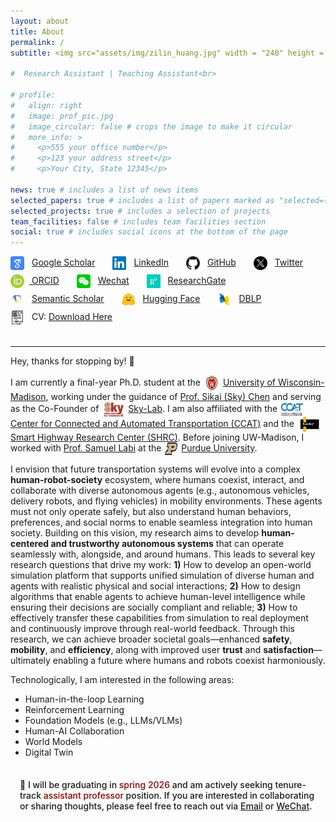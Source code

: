 ```yaml
---
layout: about
title: About
permalink: /
subtitle: <img src="assets/img/zilin_huang.jpg" width = "240" height = "240" align=right style="box-shadow:5px 5px 15px#888888;"/> <img src="assets/img/chinese_zilin_huang.png" width = "170" height = "50" /> <p>Ph.D. Candidate <br>​Department of Civil and Environmental Engineering <br> University of Wisconsin-Madison <br> Office:&nbsp;Engineering Centers Building 1066 <br> Email:&nbsp;<a href="mailto:zilin.huang@wisc.edu">zilin.huang@wisc.edu</a></p>

#  Research Assistant | Teaching Assistant<br>

# profile:
#   align: right
#   image: prof_pic.jpg
#   image_circular: false # crops the image to make it circular
#   more_info: >
#     <p>555 your office number</p>
#     <p>123 your address street</p>
#     <p>Your City, State 12345</p>

news: true # includes a list of news items
selected_papers: true # includes a list of papers marked as "selected={true}"
selected_projects: true # includes a selection of projects
team_facilities: false # includes team facilities section
social: true # includes social icons at the bottom of the page
---
```


<div style="margin-bottom: 2em;">
  <ul style="list-style-type: none; padding-left: 0; display: flex; flex-wrap: wrap; column-gap: 2em;">
    <li style="margin-bottom: 0.5em;"><img src="assets/img/icon/GoogleScholar-icon.png" width="22" height="22" style="vertical-align: middle; margin-right: 8px;"/> <a href="https://scholar.google.com/citations?user=RgO7ppoAAAAJ&hl=en">Google Scholar</a></li>
    <li style="margin-bottom: 0.5em;"><img src="assets/img/icon/LinkedIn-icon.png" width="22" height="22" style="vertical-align: middle; margin-right: 8px;"/> <a href="https://www.linkedin.com/in/zilin-huang/">LinkedIn</a></li>
    <li style="margin-bottom: 0.5em;"><img src="assets/img/icon/GitHub-icon.png" width="22" height="22" style="vertical-align: middle; margin-right: 8px;"/> <a href="https://github.com/zilin-huang">GitHub</a></li>
    <li style="margin-bottom: 0.5em;"><img src="assets/img/icon/Twitter-icon.png" width="22" height="22" style="vertical-align: middle; margin-right: 8px;"/>  <a href="https://x.com/Zilin_Huang_UWM">Twitter</a></li>
    <li style="margin-bottom: 0.5em;"><img src="assets/img/icon/ORCID-icon.png" width="22" height="22" style="vertical-align: middle; margin-right: 8px;"/><a href="https://orcid.org/0000-0003-3754-4821"> ORCID</a></li>
    <li style="margin-bottom: 0.5em;"><img src="assets/img/icon/weixin-icon.png" width="22" height="22" style="vertical-align: middle; margin-right: 8px;"/> <a href="assets/img/icon/Wechat.jpg">Wechat</a></li>
    <li style="margin-bottom: 0.5em;"><img src="assets/img/icon/ResearchGate-icon.jpg" width="22" height="22" style="vertical-align: middle; margin-right: 8px;"/> <a href="https://www.researchgate.net/profile/Zilin-Huang-8">ResearchGate</a></li>
    <li style="margin-bottom: 0.5em;"><img src="assets/img/icon/Semantic_scholar-icon.png" width="22" height="22" style="vertical-align: middle; margin-right: 8px;"/> <a href="https://www.semanticscholar.org/author/Zilin-Huang/2278457018">Semantic Scholar</a></li>
    <li style="margin-bottom: 0.5em;"><img src="assets/img/icon/huggingface-icon.png" width="22" height="22" style="vertical-align: middle; margin-right: 8px;"/> <a href="https://huggingface.co/zilinhuang">Hugging Face</a></li>
    <!-- <li style="margin-bottom: 0.5em;"><img src="assets/img/icon/youtube-icon.png" width="22" height="22" style="vertical-align: middle; margin-right: 8px;"/> <a href="https://www.youtube.com/@zilin-huang">YouTube</a></li>
    <li style="margin-bottom: 0.5em;"><img src="assets/img/icon/Bilibili-icon.png" width="22" height="22" style="vertical-align: middle; margin-right: 8px;"/> <a href="https://space.bilibili.com/285270054">Bilibili</a></li>
    <li style="margin-bottom: 0.5em;"><img src="assets/img/icon/zhihu-icon.png" width="22" height="22" style="vertical-align: middle; margin-right: 8px;"/> <a href="https://www.zhihu.com/people/huang-zi-lin-10">Zhihu</a></li> -->
    <li style="margin-bottom: 0.5em;"><img src="assets/img/icon/dblp-icon.png" width="22" height="22" style="vertical-align: middle; margin-right: 8px;"/> <a href="https://dblp.org/pid/267/6301.html">DBLP</a></li>
    <li style="margin-bottom: 0.5em;"><img src="assets/img/icon/CV-icon.png" width="22" height="22" style="vertical-align: middle; margin-right: 8px;"/> CV: <a href="https://zilin-huang.github.io">Download Here</a></li>
  </ul>
</div>

---
Hey, thanks for stopping by! :wave:

I am currently a final-year Ph.D. student at the <img src="assets/img/uwmadison-logo.png" width="24" height="26" style="vertical-align: middle; margin: 0 2px;"/> <a href="https://www.wisc.edu/" target="_blank">University of Wisconsin-Madison</a>, working under the guidance of [Prof. Sikai (Sky) Chen](https://directory.engr.wisc.edu/cee/Faculty/Chen_Sikai/) and serving as the Co-Founder of <img src="assets/img/sky-lab-logo-red.jpg" width="35" height="24" style="vertical-align: middle; margin: 0 2px; border-radius: 3px;"/> [Sky-Lab](https://sky-lab-uw.github.io/). I am also affiliated with the <img src="assets/img/sponsors/CCAT.png" width="35" height="20" style="vertical-align: middle; margin: 0 2px;"/> [Center for Connected and Automated Transportation (CCAT)](https://ccat.umtri.umich.edu/?_ga=2.3994608.1136169267.1672760509-568050463.1668408267) and the <img src="assets/img/SHRC-logo.jpg" width="35" height="24" style="vertical-align: middle; margin: 0 2px;"/> [Smart Highway Research Center (SHRC)](https://uwmarc.wisc.edu/). Before joining UW-Madison, I worked with [Prof. Samuel Labi](https://engineering.purdue.edu/CE/People/ptProfile?resource_id=2416) at the <img src="assets/img/Purdue-logo.png" width="20" height="20" style="vertical-align: middle; margin: 0 2px;"/> <a href="https://www.purdue.edu/" target="_blank">Purdue University</a>. 

I envision that future transportation systems will evolve into a complex <b>human-robot-society</b> ecosystem, where humans coexist, interact, and collaborate with diverse autonomous agents (e.g., autonomous vehicles, delivery robots, and flying vehicles) in mobility environments. These agents must not only operate safely, but also understand human behaviors, preferences, and social norms to enable seamless integration into human society. Building on this vision, my research aims to develop <b>human-centered and trustworthy autonomous systems</b> that can operate seamlessly with, alongside, and around humans. This leads to several key research questions that drive my work: <b>1)</b> How to develop an open-world simulation platform that supports unified simulation of diverse human and agents with realistic physical and social interactions; <b>2)</b> How to design algorithms that enable agents to achieve human-level intelligence while ensuring their decisions are socially compliant and reliable; <b>3)</b> How to effectively transfer these capabilities from simulation to real deployment and continuously improve through real-world feedback. Through this research, we can achieve broader societal goals—enhanced <b>safety</b>, <b>mobility</b>, and <b>efficiency</b>, along with improved user <b>trust</b> and <b>satisfaction</b>—ultimately enabling a future where humans and robots coexist harmoniously.

Technologically, I am interested in the following areas:
<div> 
  <ul>
  <!-- <li>Autonomous Vehicles / Robots</li> -->
  <li>Human-in-the-loop Learning</li>
  <li>Reinforcement Learning</li>
  <li>Foundation Models (e.g., LLMs/VLMs)</li>
  <li>Human-AI Collaboration</li> 
  <li>World Models</li>
  <li>Digital Twin</li>
  </ul>
</div>

<!-- <p style="color: var(--global-theme-color); font-style: italic;">Please feel free to reach out to me for potential research collaboration!</p> -->

<div style="background-color: rgba(var(--global-theme-color-rgb), 0.1); border-left: 4px solid var(--global-theme-color); padding: 15px; border-radius: 5px; margin: 20px 0;">
  <p style="margin: 0; font-weight: 500;">🔔 I will be graduating in <span style="color: #8B0000;">spring 2026</span> and am actively seeking tenure-track <span style="color: #8B0000;">assistant professor</span> position. If you are interested in collaborating or sharing thoughts, please feel free to reach out via <a href="mailto:zilin.huang@wisc.edu">Email</a> or <a href="assets/img/icon/Wechat.jpg">WeChat</a>.</p>
</div>

<!-- The ultimate goal of my research is to develop <b>Human-centered</b>, <b>Trustworthy</b>, and <b>Interactive</b> autonomous embodied agents that can perceive, understand, and reason about complex transportation environments; safely interact and collaborate with road users; and efficiently coordinate with other intelligent agents so that they can benefit society in daily life by enhancing travel <b>Safety</b>, <b>Mobility</b>, <b>Efficiency</b>, and <b>Sustainability</b>.<br />  -->

